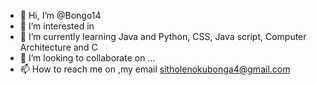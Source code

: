 - 👋 Hi, I’m @Bongo14
- 👀 I’m interested in 
- 🌱 I’m currently learning Java and  Python, CSS, Java script, Computer Architecture and C 
- 💞️ I’m looking to collaborate on ...
- 📫 How to reach me on ,my email sitholenokubonga4@gmail.com

<!---
Bongo14/Bongo14 is a ✨ special ✨ repository because its `README.md` (this file) appears on your GitHub profile.
You can click the Preview link to take a look at your changes.
--->
